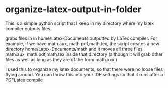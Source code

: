 # organize-latex-output-in-folder
This is a simple python script that I keep in my directory where my latex compiler outputs files.


grabs files in in home/Latex-Documents outputted by LaTex compiler. 
For example, if we have math.aux, math.pdf,math.tex, the script creates a new directory home/Latex-Documents/math and 
 it moves all three files math.aux, math.pdf,math.tex  inside that directory
 (although it will grab other files as well as long as they are of the form math.xxx.) 
 
I used this to organize my latex documents, so that there were no loose files flying around. You can throw this into your IDE settings so that it runs after a PDFLatex compile
